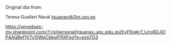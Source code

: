 Original dta from:

Teresa Guallart Naval <tguanav@i3m.upv.es>

https://upvedues-my.sharepoint.com/:f:/g/personal/tguanav_upv_edu_es/EvPXiqkr7_tJro6DJjOP4AQBef1V7x1lIWpCbkolFRXFog?e=ezp7G3 

